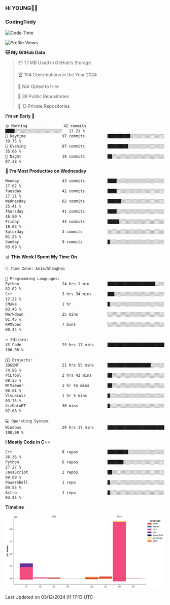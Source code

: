 <!--
**IHKYoung/IHKYoung** is a ✨ _special_ ✨ repository because its `README.md` (this file) appears on your GitHub profile.

Here are some ideas to get you started:

- 🔭 I’m currently working on ...
- 🌱 I’m currently learning ...
- 👯 I’m looking to collaborate on ...
- 🤔 I’m looking for help with ...
- 💬 Ask me about ...
- 📫 How to reach me: ...
- 😄 Pronouns: ...
- ⚡ Fun fact: ...
-->

### Hi YOUNG👋🏻


### CodingTody
<!--START_SECTION:waka-->
![Code Time](http://img.shields.io/badge/Code%20Time-484%20hrs%2014%20mins-blue)

![Profile Views](http://img.shields.io/badge/Profile%20Views-1-blue)

**🐱 My GitHub Data** 

> 📦 1.1 MB Used in GitHub's Storage 
 > 
> 🏆 104 Contributions in the Year 2024
 > 
> 🚫 Not Opted to Hire
 > 
> 📜 38 Public Repositories 
 > 
> 🔑 13 Private Repositories 
 > 
**I'm an Early 🐤** 

```text
🌞 Morning                42 commits          ████░░░░░░░░░░░░░░░░░░░░░   17.21 % 
🌆 Daytime                97 commits          ██████████░░░░░░░░░░░░░░░   39.75 % 
🌃 Evening                87 commits          █████████░░░░░░░░░░░░░░░░   35.66 % 
🌙 Night                  18 commits          ██░░░░░░░░░░░░░░░░░░░░░░░   07.38 % 
```
📅 **I'm Most Productive on Wednesday** 

```text
Monday                   43 commits          ████░░░░░░░░░░░░░░░░░░░░░   17.62 % 
Tuesday                  42 commits          ████░░░░░░░░░░░░░░░░░░░░░   17.21 % 
Wednesday                62 commits          ██████░░░░░░░░░░░░░░░░░░░   25.41 % 
Thursday                 41 commits          ████░░░░░░░░░░░░░░░░░░░░░   16.80 % 
Friday                   44 commits          █████░░░░░░░░░░░░░░░░░░░░   18.03 % 
Saturday                 3 commits           ░░░░░░░░░░░░░░░░░░░░░░░░░   01.23 % 
Sunday                   9 commits           █░░░░░░░░░░░░░░░░░░░░░░░░   03.69 % 
```


📊 **This Week I Spent My Time On** 

```text
🕑︎ Time Zone: Asia/Shanghai

💬 Programming Languages: 
Python                   24 hrs 1 min        █████████████████████░░░░   82.02 % 
C++                      3 hrs 34 mins       ███░░░░░░░░░░░░░░░░░░░░░░   12.22 % 
CMake                    1 hr                █░░░░░░░░░░░░░░░░░░░░░░░░   03.46 % 
Markdown                 25 mins             ░░░░░░░░░░░░░░░░░░░░░░░░░   01.45 % 
RPMSpec                  7 mins              ░░░░░░░░░░░░░░░░░░░░░░░░░   00.44 % 

🔥 Editors: 
VS Code                  29 hrs 17 mins      █████████████████████████   100.00 % 

🐱‍💻 Projects: 
3DGSMT                   21 hrs 55 mins      ███████████████████░░░░░░   74.86 % 
PCLTool                  2 hrs 42 mins       ██░░░░░░░░░░░░░░░░░░░░░░░   09.25 % 
MTViewer                 1 hr 45 mins        ██░░░░░░░░░░░░░░░░░░░░░░░   06.01 % 
VisuaLoss                1 hr 5 mins         █░░░░░░░░░░░░░░░░░░░░░░░░   03.75 % 
VizDataRT                36 mins             █░░░░░░░░░░░░░░░░░░░░░░░░   02.08 % 

💻 Operating System: 
Windows                  29 hrs 17 mins      █████████████████████████   100.00 % 
```

**I Mostly Code in C++** 

```text
C++                      8 repos             █████████░░░░░░░░░░░░░░░░   36.36 % 
Python                   6 repos             ███████░░░░░░░░░░░░░░░░░░   27.27 % 
JavaScript               2 repos             ██░░░░░░░░░░░░░░░░░░░░░░░   09.09 % 
PowerShell               1 repo              █░░░░░░░░░░░░░░░░░░░░░░░░   04.55 % 
Astro                    1 repo              █░░░░░░░░░░░░░░░░░░░░░░░░   04.55 % 
```



**Timeline**

![Lines of Code chart](https://raw.githubusercontent.com/IHKYoung/IHKYoung/baseline/assets/bar_graph.png)


 Last Updated on 03/12/2024 01:17:13 UTC
<!--END_SECTION:waka-->
